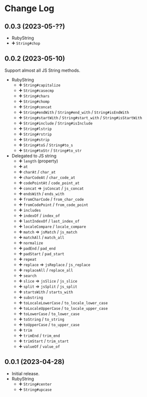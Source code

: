 # Change Log

## 0.0.3 (2023-05-??)

- RubyString
- ➕ `String#chop`

## 0.0.2 (2023-05-10)

Support almost all JS String methods.

- RubyString
  - ➕ `String#capitalize`
  - ➕ `String#casecmp`
  - ➕ `String#chars`
  - ➕ `String#chomp`
  - ➕ `String#concat`
  - ➕ `String#endWith` / `String#end_with` / `String#isEndWith`
  - ➕ `String#startWith` / `String#start_with` / `String#isStartWith`
  - ➕ `String#include` / `String#isInclude`
  - ➕ `String#lstrip`
  - ➕ `String#rstrip`
  - ➕ `String#strip`
  - ➕ `String#toS` / `String#to_s`
  - ➕ `String#toStr` / `String#to_str`
- Delegated to JS string
  - ➕ `length` (property)
  - ➕ `at`
  - ➕ `charAt` / `char_at`
  - ➕ `charCodeAt` / `char_code_at`
  - ➕ `codePointAt` / `code_point_at`
  - ➕ `concat` => `jsConcat` / `js_concat`
  - ➕ `endsWith` / `ends_with`
  - ➕ `fromCharCode` / `from_char_code`
  - ➕ `fromCodePoint` / `from_code_point`
  - ➕ `includes`
  - ➕ `indexOf` / `index_of`
  - ➕ `lastIndexOf` / `last_index_of`
  - ➕ `localeCompare` / `locale_compare`
  - ➕ `match` => `jsMatch` / `js_match`
  - ➕ `matchAll` / `match_all`
  - ➕ `normalize`
  - ➕ `padEnd` / `pad_end`
  - ➕ `padStart` / `pad_start`
  - ➕ `repeat`
  - ➕ `replace` => `jsReplace` / `js_replace`
  - ➕ `replaceAll` / `replace_all`
  - ➕ `search`
  - ➕ `slice` => `jsSlice` / `js_slice`
  - ➕ `split` => `jsSplit` / `js_split`
  - ➕ `startsWith` / `starts_with`
  - ➕ `substring`
  - ➕ `toLocaleLowerCase` / `to_locale_lower_case`
  - ➕ `toLocaleUpperCase` / `to_locale_upper_case`
  - ➕ `toLowerCase` / `to_lower_case`
  - ➕ `toString` / `to_string`
  - ➕ `toUpperCase` / `to_upper_case`
  - ➕ `trim`
  - ➕ `trimEnd` / `trim_end`
  - ➕ `trimStart` / `trim_start`
  - ➕ `valueOf` / `value_of`

## 0.0.1 (2023-04-28)

- Initial release.
- RubyString
  - ➕ `String#center`
  - ➕ `String#upcase`
